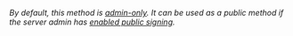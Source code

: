 _By default, this method is [admin-only](../references/http-websocket-apis/admin-api-methods/index.md). It can be used as a public method if the server admin has [enabled public signing](../infrastructure/configuration/enable-public-signing.md)._
